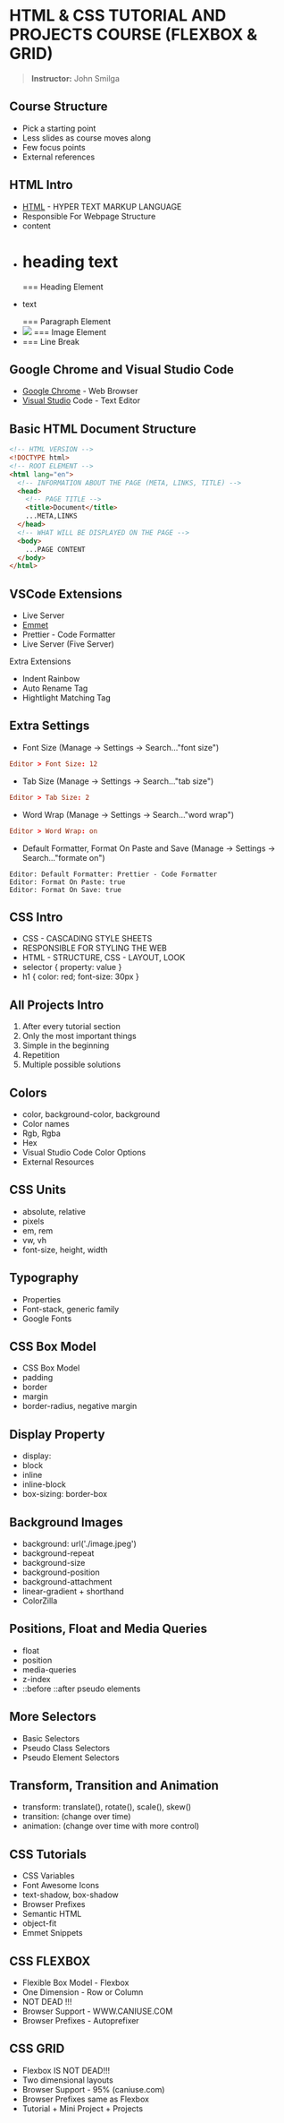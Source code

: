 # HTML & CSS TUTORIAL AND PROJECTS COURSE (FLEXBOX & GRID)

> **Instructor:** John Smilga

## Course Structure

- Pick a starting point
- Less slides as course moves along
- Few focus points
- External references

## HTML Intro

- [HTML](https://www.w3schools.com/html/) - HYPER TEXT MARKUP LANGUAGE
- Responsible For Webpage Structure
- <element>content</element>
- <h1>heading text</h1> === Heading Element
- <p>text</p> === Paragraph Element
- <img src="..." /> === Image Element
- <bt /> === Line Break

## Google Chrome and Visual Studio Code

- [Google Chrome](https://www.google.com/chrome/) - Web Browser
- [Visual Studio](https://code.visualstudio.com/) Code - Text Editor

## Basic HTML Document Structure

```html
<!-- HTML VERSION -->
<!DOCTYPE html>
<!-- ROOT ELEMENT -->
<html lang="en">
  <!-- INFORMATION ABOUT THE PAGE (META, LINKS, TITLE) -->
  <head>
    <!-- PAGE TITLE -->
    <title>Document</title>
    ...META,LINKS
  </head>
  <!-- WHAT WILL BE DISPLAYED ON THE PAGE -->
  <body>
    ...PAGE CONTENT
  </body>
</html>
```

## VSCode Extensions

- Live Server
- [Emmet](https://emmet.io/)
- Prettier - Code Formatter
- Live Server (Five Server)

Extra Extensions

- Indent Rainbow
- Auto Rename Tag
- Hightlight Matching Tag

## Extra Settings

- Font Size (Manage -> Settings -> Search..."font size")

```conf
Editor > Font Size: 12
```

- Tab Size (Manage -> Settings -> Search..."tab size")

```conf
Editor > Tab Size: 2
```

- Word Wrap (Manage -> Settings -> Search..."word wrap")

```conf
Editor > Word Wrap: on
```

- Default Formatter, Format On Paste and Save (Manage -> Settings -> Search..."formate on")

```config
Editor: Default Formatter: Prettier - Code Formatter
Editor: Format On Paste: true
Editor: Format On Save: true
```

## CSS Intro

- CSS - CASCADING STYLE SHEETS
- RESPONSIBLE FOR STYLING THE WEB
- HTML - STRUCTURE, CSS - LAYOUT, LOOK
- selector { property: value }
- h1 { color: red; font-size: 30px }

## All Projects Intro

1. After every tutorial section
2. Only the most important things
3. Simple in the beginning
4. Repetition
5. Multiple possible solutions

## Colors

- color, background-color, background
- Color names
- Rgb, Rgba
- Hex
- Visual Studio Code Color Options
- External Resources

## CSS Units

- absolute, relative
- pixels
- em, rem
- vw, vh
- font-size, height, width

## Typography

- Properties
- Font-stack, generic family
- Google Fonts

## CSS Box Model

- CSS Box Model
- padding
- border
- margin
- border-radius, negative margin

## Display Property

- display:
- block
- inline
- inline-block
- box-sizing: border-box

## Background Images

- background: url('./image.jpeg')
- background-repeat
- background-size
- background-position
- background-attachment
- linear-gradient + shorthand
- ColorZilla

## Positions, Float and Media Queries

- float
- position
- media-queries
- z-index
- ::before ::after pseudo elements

## More Selectors

- Basic Selectors
- Pseudo Class Selectors
- Pseudo Element Selectors

## Transform, Transition and Animation

- transform: translate(), rotate(), scale(), skew()
- transition: (change over time)
- animation: (change over time with more control)

## CSS Tutorials

- CSS Variables
- Font Awesome Icons
- text-shadow, box-shadow
- Browser Prefixes
- Semantic HTML
- object-fit
- Emmet Snippets

## CSS FLEXBOX

- Flexible Box Model - Flexbox
- One Dimension - Row or Column
- NOT DEAD !!!
- Browser Support - WWW.CANIUSE.COM
- Browser Prefixes - Autoprefixer

## CSS GRID

- Flexbox IS NOT DEAD!!!
- Two dimensional layouts
- Browser Support - 95% (caniuse.com)
- Browser Prefixes same as Flexbox
- Tutorial + Mini Project + Projects
